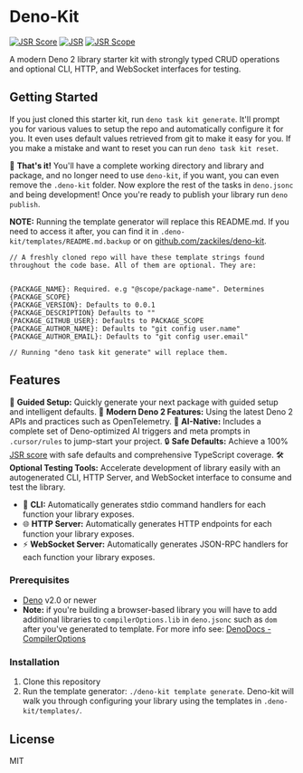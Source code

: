 # Deno-Kit

[![JSR Score](https://jsr.io/badges/@zackile/deno-kit/score)](https://jsr.io/@zackile/deno-kit)
[![JSR](https://jsr.io/badges/@zackiles/deno-kit)](https://jsr.io/@zackiles/deno-kit)
[![JSR Scope](https://jsr.io/badges/@zackiles)](https://jsr.io/@zackiles)

A modern Deno 2 library starter kit with strongly typed CRUD operations and optional CLI, HTTP, and WebSocket interfaces for testing.

## Getting Started

If you just cloned this starter kit, run `deno task kit generate`. It'll prompt you for various values to setup the repo and automatically configure it for you. It even uses default values retrieved from git to make it easy for you. If you make a mistake and want to reset you can run `deno task kit reset`.

🎉 **That's it!** You'll have a complete working directory and library and package, and no longer need to use `deno-kit`, if you want, you can even remove the `.deno-kit` folder. Now explore the rest of the tasks in `deno.jsonc` and being development! Once you're ready to publish your library run `deno publish`.

**NOTE:** Running the template generator will replace this README.md. If you need to access it after, you can find it in `.deno-kit/templates/README.md.backup` or on [github.com/zackiles/deno-kit](https://github.com/zackiles/deno-kit/blob/main/README.md).

```text
// A freshly cloned repo will have these template strings found throughout the code base. All of them are optional. They are:


{PACKAGE_NAME}: Required. e.g "@scope/package-name". Determines {PACKAGE_SCOPE}
{PACKAGE_VERSION}: Defaults to 0.0.1
{PACKAGE_DESCRIPTION} Defaults to ""
{PACKAGE_GITHUB_USER}: Defaults to PACKAGE_SCOPE
{PACKAGE_AUTHOR_NAME}: Defaults to "git config user.name"
{PACKAGE_AUTHOR_EMAIL}: Defaults to "git config user.email"

// Running "deno task kit generate" will replace them.
```

## Features

🚀 **Guided Setup:** Quickly generate your next package with guided setup and intelligent defaults.
🦖 **Modern Deno 2 Features:** Using the latest Deno 2 APIs and practices such as OpenTelemetry.
🤖 **AI-Native:** Includes a complete set of Deno-optimized AI triggers and meta prompts in `.cursor/rules` to jump-start your project.
🔒 **Safe Defaults:** Achieve a 100% [JSR score](https://jsr.io/docs/scoring) with safe defaults and comprehensive TypeScript coverage.
🛠 **Optional Testing Tools:**
Accelerate development of library easily with an autogenerated CLI, HTTP Server, and WebSocket interface to consume and test the library.

- 🔹 **CLI:** Automatically generates stdio command handlers for each function your library exposes.
- 🌐 **HTTP Server:** Automatically generates HTTP endpoints for each function your library exposes.
- ⚡ **WebSocket Server:** Automatically generates JSON-RPC handlers for each function your library exposes.

### Prerequisites

- [Deno](https://deno.com/) v2.0 or newer
- **Note:** if you're building a browser-based library you will have to add additional libraries to `compilerOptions.lib` in `deno.jsonc` such as `dom` after you've generated to template. For more info see: [DenoDocs - CompilerOptions](https://docs.deno.com/runtime/reference/ts_config_migration/)

### Installation

1. Clone this repository
2. Run the template generator: `./deno-kit template generate`. Deno-kit will walk you through configuring your library using the templates in `.deno-kit/templates/`.

## License

MIT
